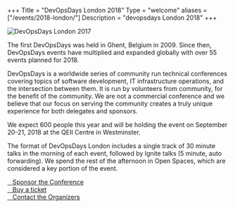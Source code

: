 +++
Title = "DevOpsDays London 2018"
Type = "welcome"
aliases = ["/events/2018-london/"]
Description = "devopsdays London 2018"
+++
<div class="row">
  <div class="col-md-4">
    <img alt="DevOpsDays London 2017" src="/events/2018-london/logo.png" class="img-fluid">
  </div>

  <div class="col-md-7">
    <p>The first DevOpsDays was held in Ghent, Belgium in 2009. Since then, DevOpsDays events have multiplied and expanded globally with over 55 events planned for 2018.</p>
    <p>DevOpsDays is a worldwide series of community run technical conferences covering topics of software development, IT infrastructure operations, and the intersection between them. It is run by volunteers from community, for the benefit of the community.
      We are not a commercial conference and we believe that our focus on serving the community creates a truly unique experience for both delegates and sponsors.
    </p>
    <p>We expect 600 people this year and will be holding the event on September 20-21, 2018 at the QEII Centre in Westminster.</p>
    <p>The format of DevOpsDays London includes a single track of 30 minute talks in the morning of each event, followed by Ignite talks (5 minute, auto forwarding). We spend the rest of the afternoon in Open Spaces, which are considered a key portion
      of the event.
    </p>
    <div class="d-flex flex-row">
      <div class="col-md-12">
        <div class="p-2">
          <a class="btn btn-secondary btn-block" href="/events/2018-london/sponsor"> <i class="fa fa-money fa-lg"></i>&nbsp;&nbsp;&nbsp;Sponsor the Conference</a>
        </div>
<!--
        <div class="p-2">
          <a class="btn btn-secondary btn-block" href="https://docs.google.com/forms/d/e/1FAIpQLSdGb7ZUaUpUiH8ObK2OUBfeueGSU7pKLkZB4RqMh9aeKxjoeg/viewform#start=openform" target="_blank" rel="noopener"> <i class="fa fa-microphone fa-lg"></i>&nbsp;&nbsp;&nbsp;Propose a Talk</a>
        </div>
-->
        <div class="p-2">
          <a class="btn btn-secondary btn-block" href="https://www.eventbrite.com/e/devopsdays-london-2018-tickets-45511364717" target="_blank" rel="noopener"> <i class="fa fa-ticket fa-lg"></i>&nbsp;&nbsp;&nbsp;Buy a ticket</a>
        </div>
        <div class="p-2">
          <a class="btn btn-secondary btn-block" href="/events/2018-london/contact"> <i class="fa fa-envelope-o fa-lg"></i>&nbsp;&nbsp;&nbsp;Contact the Organizers</a>
        </div>
      </div>
    </div>
  </div>
</div>
